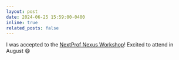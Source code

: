```yaml
---
layout: post
date: 2024-06-25 15:59:00-0400
inline: true
related_posts: false
---
```


I was accepted to the [NextProf Nexus Workshop](https://nextprof.engin.umich.edu/nextprof-nexus/)! Excited to attend in August :smile: